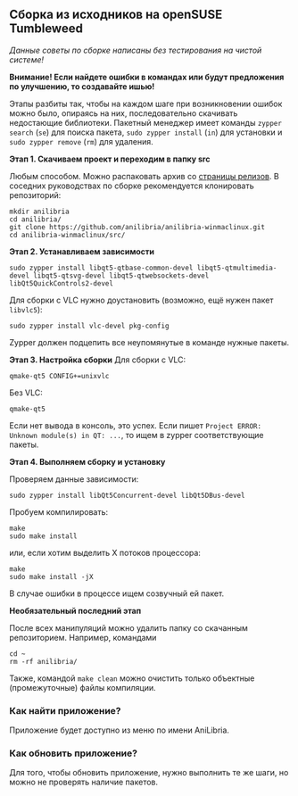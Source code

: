 ## Сборка из исходников на openSUSE Tumbleweed

*Данные советы по сборке написаны без тестирования на чистой системе!*

**Внимание! Если найдете ошибки в командах или будут предложения по улучшению, то создавайте ишью!**

Этапы разбиты так, чтобы на каждом шаге при возникновении ошибок можно было, опираясь на них, последовательно скачивать недостающие библиотеки. Пакетный менеджер имеет команды `zypper search` (`se`) для поиска пакета, `sudo zypper install` (`in`) для установки и `sudo zypper remove` (`rm`) для удаления.


**Этап 1. Скачиваем проект и переходим в папку src**

Любым способом. Можно распаковать архив со [страницы релизов](https://github.com/safing/portmaster/releases/tag/latest). В соседних руководствах по сборке рекомендуется клонировать репозиторий:
```shell
mkdir anilibria
cd anilibria/
git clone https://github.com/anilibria/anilibria-winmaclinux.git
cd anilibria-winmaclinux/src/
```

**Этап 2. Устанавливаем зависимости**
```shell
sudo zypper install libqt5-qtbase-common-devel libqt5-qtmultimedia-devel libqt5-qtsvg-devel libqt5-qtwebsockets-devel libQt5QuickControls2-devel
```

Для сборки с VLC нужно доустановить (возможно, ещё нужен пакет `libvlc5`):
```shell
sudo zypper install vlc-devel pkg-config
```
Zypper должен подцепить все неупомянутые в команде нужные пакеты.

**Этап 3. Настройка сборки**
Для сборки с VLC:
```shell
qmake-qt5 CONFIG+=unixvlc
```

Без VLC:
```shell
qmake-qt5
```
Если нет вывода в консоль, это успех. Если пишет `Project ERROR: Unknown module(s) in QT: ...`, то ищем в zypper соответствующие пакеты.


**Этап 4. Выполняем сборку и установку**

Проверяем данные зависимости:
```shell
sudo zypper install libQt5Concurrent-devel libQt5DBus-devel
```

Пробуем компилировать:
```shell
make
sudo make install
```
или, если хотим выделить X потоков процессора:
```shell
make
sudo make install -jX
```
В случае ошибки в процессе ищем созвучный ей пакет.

**Необязательный последний этап**

После всех манипуляций можно удалить папку со скачанным репозиторием. Например, командами
```shell
cd ~
rm -rf anilibria/
```
Также, командой `make clean` можно очистить только объектные (промежуточные) файлы компиляции.

### Как найти приложение?
Приложение будет доступно из меню по имени AniLibria.

### Как обновить приложение?
Для того, чтобы обновить приложение, нужно выполнить те же шаги, но можно не проверять наличие пакетов.

